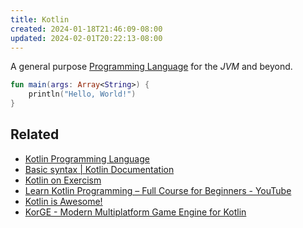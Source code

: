 ```yaml
---
title: Kotlin
created: 2024-01-18T21:46:09-08:00
updated: 2024-02-01T20:22:13-08:00
---
```


A general purpose [Programming Language](Programming%20Language.md)  for the *JVM* and beyond.

````kotlin
fun main(args: Array<String>) {
	println("Hello, World!")
}
````

## Related

* [Kotlin Programming Language](https://kotlinlang.org)
* [Basic syntax | Kotlin Documentation](https://kotlinlang.org/docs/basic-syntax.html)
* [Kotlin on Exercism](https://exercism.org/tracks/kotlin)
* [Learn Kotlin Programming – Full Course for Beginners - YouTube](https://www.youtube.com/watch?v=EExSSotojVI)
* [Kotlin is Awesome!](https://kotlin.link)
* [KorGE - Modern Multiplatform Game Engine for Kotlin](https://korge.org)
